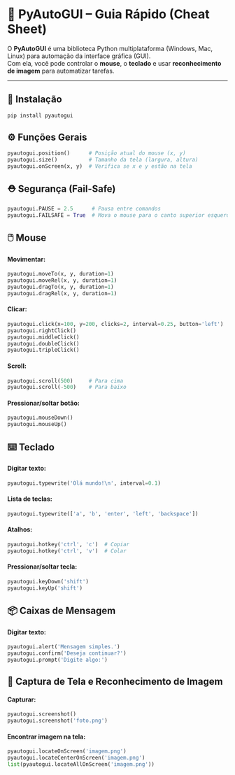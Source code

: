 # 📌 PyAutoGUI – Guia Rápido (Cheat Sheet)

O **PyAutoGUI** é uma biblioteca Python multiplataforma (Windows, Mac, Linux) para automação da interface gráfica (GUI).  
Com ela, você pode controlar o **mouse**, o **teclado** e usar **reconhecimento de imagem** para automatizar tarefas.

---

## 🚀 Instalação

```bash
pip install pyautogui
```

## ⚙️ Funções Gerais

```python
pyautogui.position()      # Posição atual do mouse (x, y)
pyautogui.size()          # Tamanho da tela (largura, altura)
pyautogui.onScreen(x, y)  # Verifica se x e y estão na tela
```

## ⛑️ Segurança (Fail-Safe)

```python
pyautogui.PAUSE = 2.5      # Pausa entre comandos
pyautogui.FAILSAFE = True  # Mova o mouse para o canto superior esquerdo para parar o script
```

## 🖱️ Mouse

#### Movimentar:
```python
pyautogui.moveTo(x, y, duration=1)
pyautogui.moveRel(x, y, duration=1)
pyautogui.dragTo(x, y, duration=1)
pyautogui.dragRel(x, y, duration=1)
```
#### Clicar:
```python
pyautogui.click(x=100, y=200, clicks=2, interval=0.25, button='left')
pyautogui.rightClick()
pyautogui.middleClick()
pyautogui.doubleClick()
pyautogui.tripleClick()
```
#### Scroll:
```python
pyautogui.scroll(500)     # Para cima
pyautogui.scroll(-500)    # Para baixo
```
#### Pressionar/soltar botão:
```python
pyautogui.mouseDown()
pyautogui.mouseUp()
```

## ⌨️ Teclado

#### Digitar texto:
```python
pyautogui.typewrite('Olá mundo!\n', interval=0.1)
```
#### Lista de teclas:
```python
pyautogui.typewrite(['a', 'b', 'enter', 'left', 'backspace'])
```
#### Atalhos:
```python
pyautogui.hotkey('ctrl', 'c')  # Copiar
pyautogui.hotkey('ctrl', 'v')  # Colar
```
#### Pressionar/soltar tecla:
```python
pyautogui.keyDown('shift')
pyautogui.keyUp('shift')
```

## 📦 Caixas de Mensagem

#### Digitar texto:
```python
pyautogui.alert('Mensagem simples.')
pyautogui.confirm('Deseja continuar?')
pyautogui.prompt('Digite algo:')
```

## 📸 Captura de Tela e Reconhecimento de Imagem

#### Capturar:
```python
pyautogui.screenshot()
pyautogui.screenshot('foto.png')
```

#### Encontrar imagem na tela:
```python
pyautogui.locateOnScreen('imagem.png')
pyautogui.locateCenterOnScreen('imagem.png')
list(pyautogui.locateAllOnScreen('imagem.png'))
```
